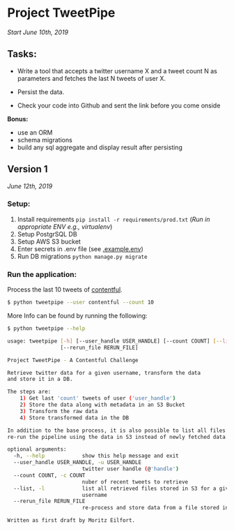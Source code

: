 # Project TweetPipe
*Start June 10th, 2019*

## Tasks:
 - Write a tool that accepts a twitter username X and a tweet count N as 
 parameters and fetches the last N tweets of user X.

 - Persist the data.
  
 - Check your code into Github and sent the link before you come onside

**Bonus:**
 - use an ORM
 - schema migrations
 - build any sql aggregate and display result after persisting


## Version 1
*June 12th, 2019*

### Setup:
 1) Install requirements `pip install -r requirements/prod.txt` (*Run in appropriate ENV e.g., virtualenv*)
 1) Setup PostgrSQL DB
 1) Setup AWS S3 bucket
 1) Enter secrets in .env file (see [.example.env](tweetpipe/config/.example.env))
 1) Run DB migrations `python manage.py migrate`

### Run the application:
Process the last 10 tweets of [contentful](https://twitter.com/contentful).
```bash
$ python tweetpipe --user contentful --count 10
```
More Info can be found by running the following:
```bash
$ python tweetpipe --help

usage: tweetpipe [-h] [--user_handle USER_HANDLE] [--count COUNT] [--list]
                 [--rerun_file RERUN_FILE]

Project TweetPipe - A Contentful Challenge

Retrieve twitter data for a given username, transform the data
and store it in a DB.

The steps are:
    1) Get last 'count' tweets of user ('user_handle')
    2) Store the data along with metadata in an S3 Bucket
    3) Transform the raw data
    4) Store transformed data in the DB

In addition to the base process, it is also possible to list all files stored in S3 and to
re-run the pipeline using the data in S3 instead of newly fetched data.

optional arguments:
  -h, --help            show this help message and exit
  --user_handle USER_HANDLE, -u USER_HANDLE
                        twitter user handle (@'handle')
  --count COUNT, -c COUNT
                        nuber of recent tweets to retrieve
  --list, -l            list all retrieved files stored in S3 for a given
                        username
  --rerun_file RERUN_FILE
                        re-process and store data from a file stored in S3

Written as first draft by Moritz Eilfort.
```